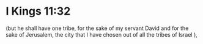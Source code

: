 # I Kings 11:32

(but he shall have one tribe, for the sake of my servant David and for the sake of Jerusalem, the city that I have chosen out of all the tribes of Israel ),
